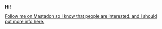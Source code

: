 **Hi!**

<a href="https://fosstodon.org/@IAmRasputin" rel="me">Follow me on Mastadon so I know that people are interested, and I should put more info here.</a>
